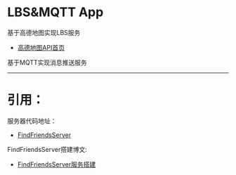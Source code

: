 LBS&MQTT App
===

基于高德地图实现LBS服务
- [高德地图API首页](http://api.amap.com/Index)

基于MQTT实现消息推送服务

---

引用：
===
服务器代码地址：

- [FindFriendsServer](https://github.com/hnrainll/FindFriendsServer)

FindFriendsServer搭建博文:

- [FindFriendsServer服务搭建](http://leochin.com/android-findfriendsserver-environment/)